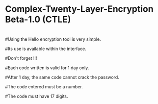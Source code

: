 # Complex-Twenty-Layer-Encryption Beta-1.0 (CTLE)
#
#Using the Hello encryption tool is very simple.

#Its use is available within the interface.

#Don't forget  !!!

#Each code written is valid for 1 day only.

#After 1 day, the same code cannot crack the password.

#The code entered must be a number.

#The code must have 17 digits.
